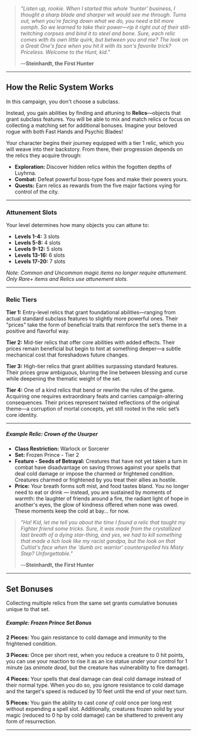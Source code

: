 > _"Listen up, rookie. When I started this whole 'hunter' business, I thought a sharp blade and sharper wit would see me through. Turns out, when you're facing down what we do, you need a bit more oomph. So we learned to take their power—rip it right out of their still-twitching corpses and bind it to steel and bone. Sure, each relic comes with its own little quirk, but between you and me? The look on a Great One's face when you hit it with its son's favorite trick? Priceless. 
> Welcome to the Hunt, kid."_
> 
> —**Steinhardt, the First Hunter**

---
## How the Relic System Works
In this campaign, you don't choose a subclass. 

Instead, you gain abilities by finding and attuning to **Relics**—objects that grant subclass features. You will be able to mix and match relics or focus on collecting a matching set for additional bonuses. Imagine your beloved rogue with both Fast Hands and Psychic Blades!

Your character begins their journey equipped with a tier 1 relic, which you will weave into their backstory. From there, their progression depends on the relics they acquire through:
- **Exploration:** Discover hidden relics within the fogotten depths of Luyhrna.
- **Combat:** Defeat powerful boss-type foes and make their powers yours. 
- **Quests:** Earn relics as rewards from the five major factions vying for control of the city.

---
### Attunement Slots
Your level determines how many objects you can attune to:
- **Levels 1-4:** 3 slots
- **Levels 5-8:** 4 slots
- **Levels 9-12:** 5 slots
- **Levels 13-16:** 6 slots
- **Levels 17-20:** 7 slots

_Note: Common and Uncommon magic items no longer require attunement. Only Rare+ items and Relics use attunement slots._

---
### Relic Tiers
**Tier 1:** Entry-level relics that grant foundational abilities—ranging from actual standard subclass features to slightly more powerful ones. Their "prices" take the form of beneficial traits that reinforce the set’s theme in a positive and flavorful way.

**Tier 2:** Mid-tier relics that offer core abilities with added effects. Their prices remain beneficial but begin to hint at something deeper—a subtle mechanical cost that foreshadows future changes.

**Tier 3:** High-tier relics that grant abilities surpassing standard features. Their prices grow ambiguous, blurring the line between blessing and curse while deepening the thematic weight of the set.

**Tier 4:** One of a kind relics that bend or rewrite the rules of the game. Acquiring one requires extraordinary feats and carries campaign-altering consequences. Their prices represent twisted reflections of the original theme—a corruption of mortal concepts, yet still rooted in the relic set’s core identity.

---
##### Example Relic: **Crown of the Usurper**
- **Class Restriction:** Warlock or Sorcerer
- **Set:** Frozen Prince - Tier 2
- **Feature - Seeds of Betrayal:** Creatures that have not yet taken a turn in combat have disadvantage on saving throws against your spells that deal cold damage or impose the charmed or frightened condition. Creatures charmed or frightened by you treat their allies as hostile.
- **Price:** Your breath forms soft mist, and food tastes bland. You no longer need to eat or drink — instead, you are sustained by moments of warmth: the laughter of friends around a fire, the radiant light of hope in another's eyes, the glow of kindness offered when none was owed. These moments keep the cold at bay… for now.

> _"Ha! Kid, let me tell you about the time I found a relic that taught my Fighter friend some tricks. Sure, it was made from the crystallized last breath of a dying star-thing, and yes, we had to kill something that made a lich look like my racist gandpa, but the look on that Cultist's face when the 'dumb orc warrior' counterspelled his Misty Step? 
> Unforgettable."_
> 
> —**Steinhardt, the First Hunter**

---
## Set Bonuses
Collecting multiple relics from the same set grants cumulative bonuses unique to that set.

##### Example: **Frozen Prince Set Bonus**
**2 Pieces:** You gain resistance to cold damage and immunity to the frightened condition.

**3 Pieces:** Once per short rest, when you reduce a creature to 0 hit points, you can use your reaction to rise it as an ice statue under your control for 1 minute (as _animate dead_, but the creature has vulnerability to fire damage).

**4 Pieces:** Your spells that deal damage can deal cold damage instead of their normal type. When you do so, you ignore resistance to cold damage and the target's speed is reduced by 10 feet until the end of your next turn.

**5 Pieces:** You gain the ability to cast _cone of cold_ once per long rest without expending a spell slot. Additionally, creatures frozen solid by your magic (reduced to 0 hp by cold damage) can be shattered to prevent any form of resurrection.

---
